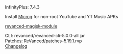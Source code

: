 InfinityPlus: 7.4.3  

Install [Microg](https://github.com/ReVanced/GmsCore/releases) for non-root YouTube and YT Music APKs  

[revanced-magisk-module](https://github.com/j-hc/revanced-magisk-module)
  
CLI: revanced/revanced-cli-5.0.0-all.jar  
Patches: ReVanced/patches-5.19.1.rvp  
[Changelog](https://github.com/ReVanced/revanced-patches/releases/tag/v5.19.1)  

